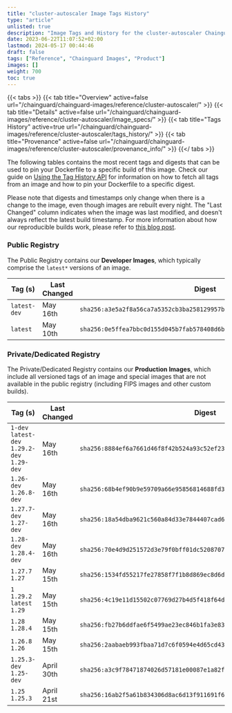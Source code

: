 ```yaml
---
title: "cluster-autoscaler Image Tags History"
type: "article"
unlisted: true
description: "Image Tags and History for the cluster-autoscaler Chainguard Image"
date: 2023-06-22T11:07:52+02:00
lastmod: 2024-05-17 00:44:46
draft: false
tags: ["Reference", "Chainguard Images", "Product"]
images: []
weight: 700
toc: true
---
```


{{< tabs >}}
{{< tab title="Overview" active=false url="/chainguard/chainguard-images/reference/cluster-autoscaler/" >}}
{{< tab title="Details" active=false url="/chainguard/chainguard-images/reference/cluster-autoscaler/image_specs/" >}}
{{< tab title="Tags History" active=true url="/chainguard/chainguard-images/reference/cluster-autoscaler/tags_history/" >}}
{{< tab title="Provenance" active=false url="/chainguard/chainguard-images/reference/cluster-autoscaler/provenance_info/" >}}
{{</ tabs >}}

The following tables contains the most recent tags and digests that can be used to pin your Dockerfile to a specific build of this image. Check our guide on [Using the Tag History API](/chainguard/chainguard-images/using-the-tag-history-api/) for information on how to fetch all tags from an image and how to pin your Dockerfile to a specific digest.

Please note that digests and timestamps only change when there is a change to the image, even though images are rebuilt every night. The "Last Changed" column indicates when the image was last modified, and doesn't always reflect the latest build timestamp. For more information about how our reproducible builds work, please refer to [this blog post](https://www.chainguard.dev/unchained/reproducing-chainguards-reproducible-image-builds).

### Public Registry
The Public Registry contains our **Developer Images**, which typically comprise the `latest*` versions of an image.

| Tag (s)       | Last Changed | Digest                                                                    |
|---------------|--------------|---------------------------------------------------------------------------|
|  `latest-dev` | May 16th     | `sha256:a3e5a2f8a56ca7a5352cb3ba258129957b541cb0b032f9b112735f08d13fa9d4` |
|  `latest`     | May 10th     | `sha256:0e5ffea7bbc0d155d045b7fab578408d6b9d402066dcde8ac5c4f0b462f3327d` |


### Private/Dedicated Registry
The Private/Dedicated Registry contains our **Production Images**, which include all versioned tags of an image and special images that are not available in the public registry (including FIPS images and other custom builds).

| Tag (s)                                       | Last Changed | Digest                                                                    |
|-----------------------------------------------|--------------|---------------------------------------------------------------------------|
|  `1-dev` `latest-dev` `1.29.2-dev` `1.29-dev` | May 16th     | `sha256:8884ef6a7661d46f8f42b524a93c52ef23e4b93ed0398963b99f9a4b04ad437a` |
|  `1.26-dev` `1.26.8-dev`                      | May 16th     | `sha256:68b4ef90b9e59709a66e95856814688fd392eaa5540f37f339e7254d9fe216f3` |
|  `1.27.7-dev` `1.27-dev`                      | May 16th     | `sha256:18a54dba9621c560a84d33e7844407cad6c006991ffff763facb73425a520576` |
|  `1.28-dev` `1.28.4-dev`                      | May 16th     | `sha256:70e4d9d251572d3e79f0bff01dc52087076b9de3e7d85090d50e40f874255274` |
|  `1.27.7` `1.27`                              | May 15th     | `sha256:1534fd55217fe27858f7f1b8d869ec8d6d86bdff796f944e40526d5215f27a5f` |
|  `1` `1.29.2` `latest` `1.29`                 | May 15th     | `sha256:4c19e11d15502c07769d27b4d5f418f64d7be8dff3ebd978c7a878041135d8f2` |
|  `1.28` `1.28.4`                              | May 15th     | `sha256:fb27b6ddfae6f5499ae23ec846b1fa3e83afba3a459cab172b3b6fe4d97dcfe3` |
|  `1.26.8` `1.26`                              | May 15th     | `sha256:2aabaeb993fbaa71d7c6f0594e4d65cd43369d8cffd1c69487bb6341149da79e` |
|  `1.25.3-dev` `1.25-dev`                      | April 30th   | `sha256:a3c9f78471874026d57181e00087e1a82fba1a666181a21c24e2804ea4c6073d` |
|  `1.25` `1.25.3`                              | April 21st   | `sha256:16ab2f5a61b834306d8ac6d13f911691f6ad69e3b6cef26b64d08eb12415e71d` |

